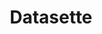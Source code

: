 ---
git: https://github.com/simonw/datasette
logohandle: datasetteio
sort: datasette
title: Datasette
website: https://datasette.io/
---